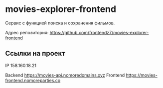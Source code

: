 # movies-explorer-frontend
Сервис с функцией поиска и сохранения фильмов. 

Адрес репозитория: https://github.com/frontendz7/movies-explorer-frontend

## Ссылки на проект

IP 158.160.18.21

Backend https://movies-api.nomoredomains.xyz
Frontend https://movies-frontend.nomoreparties.co